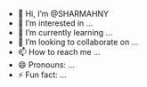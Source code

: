 - 👋 Hi, I’m @SHARMAHNY
- 👀 I’m interested in ...
- 🌱 I’m currently learning ...
- 💞️ I’m looking to collaborate on ...
- 📫 How to reach me ...
- 😄 Pronouns: ...
- ⚡ Fun fact: ...

<!---
SHARMAHNY/SHARMAHNY is a ✨ special ✨ repository because its `README.md` (this file) appears on your GitHub profile.
You can click the Preview link to take a look at your changes.
--->
